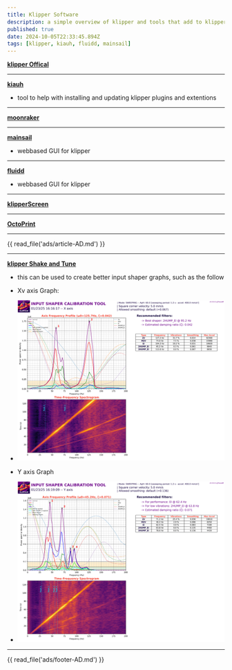 ```yaml
---
title: Klipper Software
description: a simple overview of klipper and tools that add to klipper
published: true
date: 2024-10-05T22:33:45.894Z
tags: [klipper, kiauh, fluidd, mainsail]
---
```


**[klipper Offical](https://github.com/Klipper3d/klipper)**

---

**[kiauh](https://github.com/dw-0/kiauh)**
- tool to help with installing and updating klipper plugins and extentions

---

**[moonraker](https://github.com/Arksine/moonraker)**

---

**[mainsail](https://github.com/mainsail-crew/mainsail)**
- webbased GUI for klipper 

---

**[fluidd](https://github.com/fluidd-core/fluidd)**
- webbased GUI for klipper 

---

**[klipperScreen](https://github.com/KlipperScreen/KlipperScreen)**

---

**[OctoPrint](https://github.com/OctoPrint/OctoPrint)**

---

{{ read_file('ads/article-AD.md') }}

---

**[klipper Shake and Tune](https://github.com/Frix-x/klippain-shaketune)**
- this can be used to create better input shaper graphs, such as the follow
- Xv axis Graph:
- ![voron-v0 shake and tune](./shakeAndtune/voron-v0.2-shakeandtune-X-min.png)

- Y axis Graph
- ![voron-v0 shake and tune](./shakeAndtune/voron-v0.2-shakeandtune-Y-min.png)

---

{{ read_file('ads/footer-AD.md') }}
